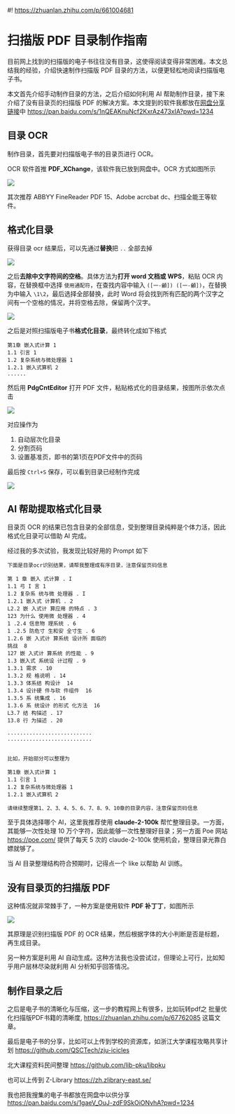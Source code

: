#! https://zhuanlan.zhihu.com/p/661004681
# 扫描版 PDF 目录制作指南

目前网上找到的扫描版的电子书往往没有目录，这使得阅读变得非常困难。本文总结我的经验，介绍快速制作扫描版 PDF 目录的方法，以便更轻松地阅读扫描版电子书。

本文首先介绍手动制作目录的方法，之后介绍如何利用 AI 帮助制作目录，接下来介绍了没有目录页的扫描版 PDF 的解决方案。本文提到的软件我都放在[网盘分享链接](https://pan.baidu.com/s/1nQEAKnuNcf2KxrAz473xIA?pwd=1234)中
https://pan.baidu.com/s/1nQEAKnuNcf2KxrAz473xIA?pwd=1234

## 目录 OCR

制作目录，首先要对扫描版电子书的目录页进行 OCR。

OCR 软件首推 **PDF_XChange**，该软件我已放到网盘中。OCR 方式如图所示

![](PasteImage/2023-10-11-15-43-24.png)

其次推荐 ABBYY FineReader PDF 15、Adobe acrcbat dc、扫描全能王等软件。

## 格式化目录

获得目录 ocr 结果后，可以先通过**替换**把 `..` 全部去掉

![](PasteImage/2023-10-12-20-52-27.png)

之后**去除中文字符间的空格**。具体方法为**打开 word 文档或 WPS**，粘贴 OCR 内容，在替换框中选择 `使用通配符`，在查找内容中输入 `([一-龥]) ([一-龥])`，在替换为中输入 `\1\2`，最后选择全部替换，此时 Word 将会找到所有匹配的两个汉字之间有一个空格的情况，并将空格去除，保留两个汉字。

![](PasteImage/2023-10-12-20-57-04.png)

之后是对照扫描版电子书**格式化目录**，最终转化成如下格式

```
第1章 嵌入式计算 1
1.1 引言 1
1.2 复杂系统与微处理器 1
1.2.1 嵌入式算机 2
......
```

然后用 **PdgCntEditor** 打开 PDF 文件，粘贴格式化的目录结果，按图所示依次点击

![](PasteImage/2023-10-11-15-53-24.png)

对应操作为

1. 自动层次化目录
2. 分割页码
3. 设置基准页，即书的第1页在PDF文件中的页码

最后按 `Ctrl+S` 保存，可以看到目录已经制作完成

![](PasteImage/2023-10-11-15-56-16.png)

## AI 帮助提取格式化目录

目录页 OCR 的结果已包含目录的全部信息，受到整理目录纯粹是个体力活，因此格式化目录可以借助 AI 完成。

经过我的多次试验，我发现比较好用的 Prompt 如下

```
下面是目录ocr识别结果，请帮我整理成有序目录，注意保留页码信息

第 1 章 嵌入 式计算 . I
1.1 弓 I 言 1
1.2 复杂系 统与微 处理器 . I
1.2.1 嵌入式 计算机 . 2
L2.2 嵌 入式计 算应用 的特点 . 3
123 为什么 使用微 处理器 . 4
1 .2.4 信息物 理系统 . 6
1 .2.5 防危寸 生和安 全寸生 . 6
1.2.6 嵌 入式计 算系统 设计所 面临的
挑战  8
127 嵌 入式计 算系统 的性能 . 9
1.3 嵌入式 系统设 计过程 . 9
1.3.1 需求 . 10
1.3.2 规 格说明 . 14
1.3.3 体系结 构设计  14
1.3.4 设计硬 件与软 件组件  16
1.3.5 系 统集成 . 16
1.3.6 系 统设计 的形式 化方法  16
L3.7 结 构描述 . 17
13.8 行 为描述 . 20

...........................
...........................


比如，开始部分可以整理为

第1章 嵌入式计算 1
1.1 引言 1
1.2 复杂系统与微处理器 1
1.2.1 嵌入式算机 2

请继续整理第1、2、3、4、5、6、7、8、9、10章的目录内容，注意保留页码信息
```

至于具体选择哪个 AI，这里我推荐使用 **claude-2-100k** 帮忙整理目录。一方面，其能够一次性处理 10 万个字符，因此能够一次性整理好目录；另一方面 Poe 网站 https://poe.com/ 提供了每天 5 次的 claude-2-100k 使用机会，整理目录光靠白嫖就够了。

当 AI 目录整理结构符合预期时，记得点一个 like 以帮助 AI 训练。

## 没有目录页的扫描版 PDF

这种情况就非常棘手了，一种方案是使用软件 **PDF 补丁丁**，如图所示

![](PasteImage/2023-10-13-12-43-29.png)

其原理是识别扫描版 PDF 的 OCR 结果，然后根据字体的大小判断是否是标题，再生成目录。

另一种方案是利用 AI 自动生成。这种方法我也没尝试过，但理论上可行，比如知乎用户层林尽染就利用 AI 分析知乎回答情况。

## 制作目录之后

之后是电子书的清晰化与压缩，这一步的教程网上有很多，比如玩转pdf之 批量优化扫描版PDF书籍的清晰度, https://zhuanlan.zhihu.com/p/67762085 这篇文章。

最后是电子书的分享，比如可以上传到学校的资源库，如浙江大学课程攻略共享计划
https://github.com/QSCTech/zju-icicles

北大课程资料民间整理
https://github.com/lib-pku/libpku

也可以上传到 Z-Library
https://zh.zlibrary-east.se/

我也把我搜集的电子书都放在网盘中以供分享
https://pan.baidu.com/s/1gaeV_OuJ-zdF9SkOiONvhA?pwd=1234

